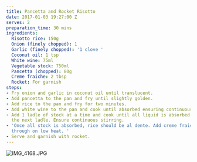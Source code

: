 ```yaml
---
title: Pancetta and Rocket Risotto
date: 2017-01-03 19:27:00 Z
serves: 2
preparation_time: 30 mins
ingredients:
  Risotto rice: 150g
  Onion (finely chopped): 1
  Garlic (finely chopped): '1 clove '
  Coconut oil: 1 tsp
  White wine: 75ml
  Vegetable stock: 750ml
  Pancetta (chopped): 80g
  Creme fraiche: 2 tbsp
  Rocket: For garnish
steps:
- Fry onion and garlic in coconut oil until translucent.
- Add pancetta to the pan and fry until slightly golden.
- Add rice to the pan and fry for two minutes.
- Add white wine to the pan and cook until absorbed ensuring continuous stirring.
- Add 1 ladle of stock at a time and cook until all liquid is absorbed before adding
  the next ladle. Ensure continuous stirring.
- 'Once all stock is absorbed, rice should be al dente. Add creme fraiche and stir
  through on low heat. '
- Serve and garnish with rocket.
---
```


![IMG_4168.JPG](/uploads/IMG_4168.JPG)